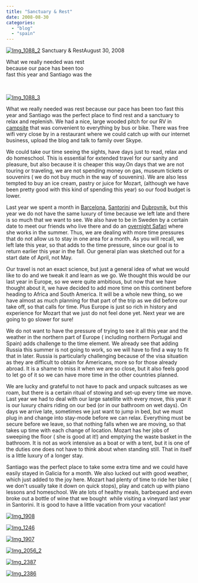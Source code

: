 ```yaml
---
title: "Sanctuary & Rest"
date: 2008-08-30
categories: 
  - "blog"
  - "spain"
---
```


 [![Img_1088_2](http://soultravelers3new.local/images/2008/08/30/img_1088_2.jpg "Img_1088_2")](https://pub-ac94b3f306b24c0dba4238943c97f2e1.r2.dev/photos/uncategorized/2008/08/30/img_1088_2.jpg) Sanctuary & RestAugust 30, 2008

What we really needed was rest  
because our pace has been too  
fast this year and Santiago was the

[  
](https://pub-ac94b3f306b24c0dba4238943c97f2e1.r2.dev/photos/uncategorized/2008/08/30/img_2056.jpg)

<!--more-->

[![Img_1088_3](https://pub-ac94b3f306b24c0dba4238943c97f2e1.r2.dev/img_1088_3.jpg "Img_1088_3")](https://pub-ac94b3f306b24c0dba4238943c97f2e1.r2.dev/photos/uncategorized/2008/08/30/img_1088_3.jpg)

  

What we really needed was rest because our pace has been too fast this year and Santiago was the perfect place to find rest and a sanctuary to relax and replenish. We had a nice, large wooded pitch for our RV in [campsite](http://www.travel-library.com/campgrounds/europe/spain/santiago_de_compostela/camping_as_cancelas.html) that was convenient to everything by bus or bike. There was free wifi very close by in a restaurant where we could catch up with our internet business, upload the blog and talk to family over Skype.

We could take our time seeing the sights, have days just to read, relax and do homeschool. This is essential for extended travel for our sanity and pleasure, but also because it is cheaper this way.On days that we are not touring or traveling, we are not spending money on gas, museum tickets or souvenirs ( we do not buy much in the way of souvenirs). We are also less tempted to buy an ice cream, pastry or juice for Mozart, (although we have been pretty good with this kind of spending this year) so our food budget is lower.

Last year we spent a month in [Barcelona,](http://soultravelers3new.local/2007/05/barcelona-beach.html#more) [Santorini](http://soultravelers3new.local/2007/06/santorini-campi.html#more) and [Dubrovnik,](http://soultravelers3new.local/2007/08/heavenly-holida.html#more) but this year we do not have the same luxury of time because we left late and there is so much that we want to see. We also have to be in Sweden by a certain date to meet our friends who live there and do an [overnight Safari](http://www.kolmarden.com/Om-Kolmarden/Sprak/English/) where she works in the summer. Thus, we are dealing with more time pressures that do not allow us to stay in one area for a month. As you will recall, we left late this year, so that adds to the time pressure, since our goal is to return earlier this year in the fall. Our general plan was sketched out for a start date of April, not May.

Our travel is not an exact science, but just a general idea of what we would like to do and we tweak it and learn as we go. We thought this would be our last year in Europe, so we were quite ambitious, but now that we have thought about it, we have decided to add more time on this continent before heading to Africa and South America. It will be a whole new thing, so we have almost as much planning for that part of the trip as we did before our take off, so that calls for time. Plus Europe is just so rich in history and experience for Mozart that we just do not feel done yet. Next year we are going to go slower for sure!

We do not want to have the pressure of trying to see it all this year and the weather in the northern part of Europe ( including northern Portugal and Spain) adds challenge to the time element. We already see that adding Russia this summer is not going to work, so we will have to find a way to fit that in later. Russia is particularly challenging because of the visa situation as they are difficult to obtain for Americans, more so for those already abroad. It is a shame to miss it when we are so close, but it also feels good to let go of it so we can have more time in the other countries planned.

We are lucky and grateful to not have to pack and unpack suitcases as we roam, but there is a certain ritual of stowing and set-up every time we move. Last year we had to deal with our large satellite with every move, this year it is our luxury chairs riding on our bed (or in our bathroom on wet days). On days we arrive late, sometimes we just want to jump in bed, but we must plug in and change into stay-mode before we can relax. Everything must be secure before we leave, so that nothing falls when we are moving, so that takes up time with each change of location. Mozart has her jobs of sweeping the floor ( she is good at it!) and emptying the waste basket in the bathroom. It is not as work intensive as a boat or with a tent, but it is one of the duties one does not have to think about when standing still. That in itself is a little luxury of a longer stay.

Santiago was the perfect place to take some extra time and we could have easily stayed in Galicia for a month. We also lucked out with good weather, which just added to the joy here. Mozart had plenty of time to ride her bike ( we don't usually take it down on quick stops), play and catch up with piano lessons and homeschool. We ate lots of healthy meals, barbequed and even broke out a bottle of wine that we bought  while visiting a vineyard last year in Santorini. It is good to have a little vacation from your vacation!

[![Img_1908](https://pub-ac94b3f306b24c0dba4238943c97f2e1.r2.dev/img_1908.jpg "Img_1908")](https://pub-ac94b3f306b24c0dba4238943c97f2e1.r2.dev/photos/uncategorized/2008/08/30/img_1908.jpg)

[![Img_1246](https://pub-ac94b3f306b24c0dba4238943c97f2e1.r2.dev/img_1246.jpg "Img_1246")](https://pub-ac94b3f306b24c0dba4238943c97f2e1.r2.dev/photos/uncategorized/2008/08/30/img_1246.jpg)

[](https://pub-ac94b3f306b24c0dba4238943c97f2e1.r2.dev/photos/uncategorized/2008/08/30/img_2370.jpg)

[![Img_1907](https://pub-ac94b3f306b24c0dba4238943c97f2e1.r2.dev/img_1907.jpg "Img_1907")](https://pub-ac94b3f306b24c0dba4238943c97f2e1.r2.dev/photos/uncategorized/2008/08/30/img_1907.jpg)

  

[![Img_2056_2](https://pub-ac94b3f306b24c0dba4238943c97f2e1.r2.dev/img_2056_2.jpg "Img_2056_2")](https://pub-ac94b3f306b24c0dba4238943c97f2e1.r2.dev/photos/uncategorized/2008/08/30/img_2056_2.jpg)

[![Img_2387](http://soultravelers3new.local/images/2008/08/30/img_2387.jpg "Img_2387")](https://pub-ac94b3f306b24c0dba4238943c97f2e1.r2.dev/photos/uncategorized/2008/08/30/img_2387.jpg)  
  

[![Img_2386](https://pub-ac94b3f306b24c0dba4238943c97f2e1.r2.dev/img_2386.jpg "Img_2386")](https://pub-ac94b3f306b24c0dba4238943c97f2e1.r2.dev/photos/uncategorized/2008/08/30/img_2386.jpg)
